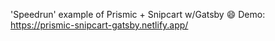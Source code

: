 'Speedrun' example of Prismic + Snipcart w/Gatsby 😄 Demo: https://prismic-snipcart-gatsby.netlify.app/
